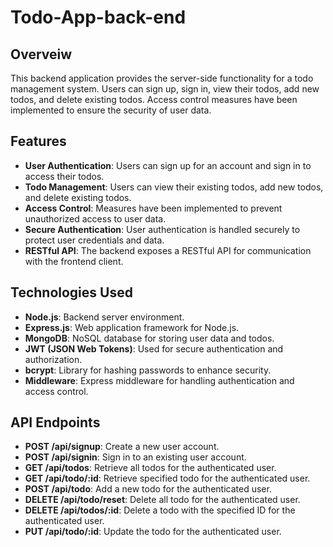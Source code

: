 
# Todo-App-back-end

## Overveiw
This backend application provides the server-side functionality for a todo management system. Users can sign up, sign in, view their todos, add new todos, and delete existing todos. Access control measures have been implemented to ensure the security of user data.

## Features
- **User Authentication**: Users can sign up for an account and sign in to access their todos.
- **Todo Management**: Users can view their existing todos, add new todos, and delete existing todos.
- **Access Control**: Measures have been implemented to prevent unauthorized access to user data.
- **Secure Authentication**: User authentication is handled securely to protect user credentials and data.
- **RESTful API**: The backend exposes a RESTful API for communication with the frontend client.

## Technologies Used

- **Node.js**: Backend server environment.
- **Express.js**: Web application framework for Node.js.
- **MongoDB**: NoSQL database for storing user data and todos.
- **JWT (JSON Web Tokens)**: Used for secure authentication and authorization.
- **bcrypt**: Library for hashing passwords to enhance security.
- **Middleware**: Express middleware for handling authentication and access control.

## API Endpoints
- **POST /api/signup**: Create a new user account.
- **POST /api/signin**: Sign in to an existing user account.
- **GET /api/todos**: Retrieve all todos for the authenticated user.
- **GET /api/todo/:id**: Retrieve specified todo for the authenticated user.
- **POST /api/todo**: Add a new todo for the authenticated user.
- **DELETE /api/todo/reset**: Delete all todo for the authenticated user.
- **DELETE /api/todos/:id**: Delete a todo with the specified ID for the authenticated user.
- **PUT /api/todo/:id**: Update the todo for the authenticated user.
